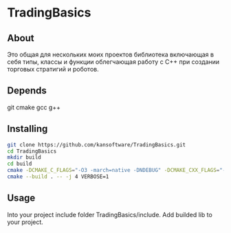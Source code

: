 # TradingBasics
## About
Это общая для нескольких моих проектов библиотека включающая в себя типы, классы
и функции облегчающая работу с C++ при создании торговых стратигий и роботов.

## Depends
git cmake gcc g++

## Installing
```bash
git clone https://github.com/kansoftware/TradingBasics.git
cd TradingBasics
mkdir build
cd build
cmake -DCMAKE_C_FLAGS="-O3 -march=native -DNDEBUG" -DCMAKE_CXX_FLAGS="-O3 -march=native -DNDEBUG" ..
cmake --build . -- -j 4 VERBOSE=1
```

## Usage
Into your project include folder TradingBasics/include. Add builded lib to your project.
